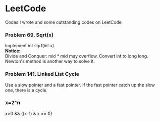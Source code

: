# LeetCode
Codes I wrote and some outstanding codes on LeetCode
### Problem 69. Sqrt(x)
  Implement int sqrt(int x).  
  **Notice:**  
  Divide and Conquer: mid * mid may overflow. Convert int to long long.  
  Newton's method is another way to solve it.
### Problem 141. Linked List Cycle
  Use a slow pointer and a fast pointer. If the fast pointer catch up the slow one, there is a cycle.  
###  x=2^n
  x>0 && ((x-1) & x == 0)
